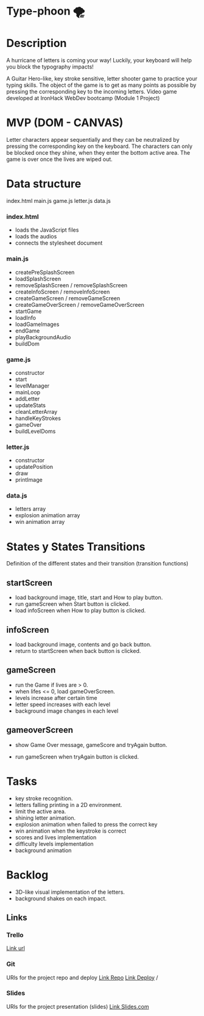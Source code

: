 # Type-phoon 🌪️

# Description

A hurricane of letters is coming your way! Luckily, your keyboard will help you block the typography impacts!

A Guitar Hero-like, key stroke sensitive, letter shooter game to practice your typing skills. The object of the game is to get as many points as possible by pressing the corresponding key to the incoming letters.
Video game developed at IronHack WebDev bootcamp (Module 1 Project)



# MVP (DOM - CANVAS)

Letter characters appear sequentially and they can be neutralized by pressing the corresponding key on the keyboard. The characters can only be blocked once they shine, when they enter the bottom active area. The game is over once the lives are wiped out.

# Data structure

index.html
main.js
game.js
letter.js
data.js

### index.html

- loads the JavaScript files
- loads the audios
- connects the stylesheet document

### main.js

- createPreSplashScreen
- loadSplashScreen
- removeSplashScreen / removeSplashScreen
- createInfoScreen / removeInfoScreen
- createGameScreen / removeGameScreen
- createGameOverScreen / removeGameOverScreen
- startGame
- loadInfo
- loadGameImages
- endGame
- playBackgroundAudio
- buildDom

### game.js

- constructor
- start
- levelManager
- mainLoop
- addLetter
- updateStats
- cleanLetterArray
- handleKeyStrokes
- gameOver
- buildLevelDoms

### letter.js

- constructor
- updatePosition
- draw
- printImage

### data.js

- letters array
- explosion animation array
- win animation array


# States y States Transitions

Definition of the different states and their transition (transition functions)

## startScreen

- load background image, title, start and How to play button.
- run gameScreen when Start button is clicked.
- load infoScreen when How to play button is clicked.

## infoScreen

  - load background image, contents and go back button.
  - return to startScreen when back button is clicked.

## gameScreen

- run the Game if lives are > 0.
- when lifes <= 0, load gameOverScreen.
- levels increase after certain time
- letter speed increases with each level
- background image changes in each level

## gameoverScreen

- show Game Over message, gameScore and tryAgain button.

- run gameScreen when tryAgain button is clicked.

  

# Tasks

- key stroke recognition.
- letters falling printing in a 2D environment.
- limit the active area.
- shining letter animation.
- explosion animation when failed to press the correct key
- win animation when the keystroke is correct
- scores and lives implementation
- difficulty levels implementation
- background animation



# Backlog

- 3D-like visual implementation of the letters.
- background shakes on each impact.



## Links


### Trello

[Link url](https://trello.com/invite/b/r62kFIGy/05c6fa7ab39874397a8a7a028b8f7d35/type-phoon)


### Git

URls for the project repo and deploy
[Link Repo](https://github.com/javisastre/module1project1-type-phoon)
[Link Deploy](https://javisastre.github.io/type-phoon/) /


### Slides

URls for the project presentation (slides)
[Link Slides.com](https://docs.google.com/presentation/d/1oMvPSj70rhTfMxRFtyGQVa-A1a8S-Siy-Q3VY4E4XFI/edit?usp=sharing)
